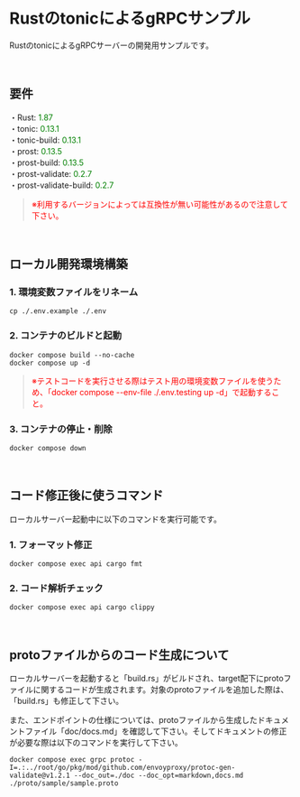 # RustのtonicによるgRPCサンプル
RustのtonicによるgRPCサーバーの開発用サンプルです。  
  
<br />
  
## 要件
・Rust: <span style="color:green">1.87</span>  
・tonic: <span style="color:green">0.13.1</span>  
・tonic-build: <span style="color:green">0.13.1</span>  
・prost: <span style="color:green">0.13.5</span>  
・prost-build: <span style="color:green">0.13.5</span>  
・prost-validate: <span style="color:green">0.2.7</span>  
・prost-validate-build: <span style="color:green">0.2.7</span>  
> <span style="color:red">※利用するバージョンによっては互換性が無い可能性があるので注意して下さい。</span>  
  
<br />
  
## ローカル開発環境構築
### 1. 環境変数ファイルをリネーム
```
cp ./.env.example ./.env
```  
  
### 2. コンテナのビルドと起動
```
docker compose build --no-cache
docker compose up -d
```  
> <span style="color:red">※テストコードを実行させる際はテスト用の環境変数ファイルを使うため、「docker compose --env-file ./.env.testing up -d」で起動すること。</span>
  
### 3. コンテナの停止・削除
```
docker compose down
```  
  
<br />
  
## コード修正後に使うコマンド
ローカルサーバー起動中に以下のコマンドを実行可能です。  
  
### 1. フォーマット修正
```
docker compose exec api cargo fmt
```  
  
### 2. コード解析チェック
```
docker compose exec api cargo clippy
```  
  
<br />
  
## protoファイルからのコード生成について  
ローカルサーバーを起動すると「build.rs」がビルドされ、target配下にprotoファイルに関するコードが生成されます。対象のprotoファイルを追加した際は、「build.rs」も修正して下さい。  
  
また、エンドポイントの仕様については、protoファイルから生成したドキュメントファイル「doc/docs.md」を確認して下さい。そしてドキュメントの修正が必要な際は以下のコマンドを実行して下さい。  
```
docker compose exec grpc protoc -I=.:../root/go/pkg/mod/github.com/envoyproxy/protoc-gen-validate@v1.2.1 --doc_out=./doc --doc_opt=markdown,docs.md ./proto/sample/sample.proto
```  
  